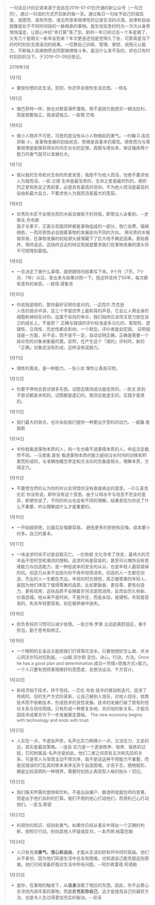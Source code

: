 > 一句话总计的记录来源于连岳在2019-01-01日开通的新公众号（一句日历），通过一句话的方式开启新的每一天。通过每日一句给予自己的或启发、或感悟、或有所思、或无所思来规律性的记录生活的点滴。自律和自由就像是处于不同时间段的一脉相承的事物。我生怕宝贵的时光一次次从身旁悄悄溜走，让那心中的“本打算”落了空。新的一年已经过去一个多星期了，又有几个星期又一新年会到来？年次更迭还怕是觉得久了些，可那真是当下的时时刻刻无情滚动的结果。一切靠自己训练、管理、掌控、调用元认能力，不断输入低熵物质去同那熵增做斗争。虽没什么来不及的，却也只有时时刻刻的当下。于2019-01-09日夜记。

> 2019年1月

> 1月1日
> - 要按你想的去生活，否则，你迟早会按你生活去想。--佚名

> 1月5日
> - 像巴菲特一样，我也对致富满怀激情，倒不是因为我想买一辆法拉利，而是想要独立。我渴望独立。--查理.芒格

> 1月6日
> - 做小人物并不可悲，可悲的是没有从小人物做起的勇气。--约翰.D.洛克菲勒
小，是事物发展的初始状态，势微是其基本的属性。顺势而为与尊重规律是能够获得长时间生长长的定理，周期与增长率，保证锤炼两个能力的勇气就可以发展壮大。

> 1月7日
> - 我以我的生命和对生命的热爱发誓，我绝不为他人而活，也绝不要求他人为我而活。--安.兰德
生命是最宝贵的，生命之爱是最炽烈的，用炽烈之爱和弥足之贵起誓，必是具有最高的信仰。不为他人而活是最高的自由和最大自立，不要求他人为我而活是最大的宽容。

> 1月8日
> - 优秀的木匠不会用劣质的木板去做柜子的背板，即使没人会看到。--史蒂夫.乔布斯                                                                     
面子与里子，正面与背面同样都是事物组成的一部分，唇亡齿寒，福祸相依，一而异质势必会随着事物的发展走向不同的方向。
用劣质的木板做背板，在事物发展的初始源头就埋藏下了巨大地不确定因素。善始善终，慎终追远，这始终远近的辩证观就是要求我们在事物发展的源头将不可控降到最低。

> 1月9日
> - 一旦决定了做什么事情，就把期待的结果写下来。9个月（7天、7个月、7年）以后，拿出来与结果对照一下。我这样坚持了50年，每次都有意外的收获。--彼得.德鲁克

> 1月10日
> - 你说我是错的，那你最好证明你是对的。--迈克尔.杰克逊                                                                                     
人性的弱点中讲，这三个字是世界上最刺耳的声音，它会让人用全身的细胞和神经反对你。这属于自找的争论，我们始终应该将注意力放在自己的成长上，不是麽？      正确与错误的评价标准是多元化的，客观性、逻辑性、立场性、历史性都会影响，一个疏忽，评价者就会犯错。                                              证明错误是一方面，并不会，而不是不一定，自动证明正确。正确是需要一个结论性的对象来衡量的罢。显然，在产生这个「错的」评判时，新的「正确」对象还没有形成，这样没有说服力。

> 1月11日
> - 理性的善良，是一种能力。--张小龙                                                                                                        理性让善良可控。

> 1月12日                                                                                                                               
> - 你要不停地去尝试很多东西，试图去猜测成功是徒劳的。--凯文.凯利                                                                             
 不尝试都是未知的。试图都是虚幻的。猜测总是虚无的。实践才是真的。

> 1月13日 
> - 我们最大的弱点，也许会给我们提供一种更出乎意料的动力。--威廉.詹姆斯

> 1月14日 
> - 半秒就看透事物本质的人，和一生也看不透事情本质的人，命运注定截然不同。--马里奥.普佐                                                          看透事物本质的能力是经过长时间的训练和积累而形成的，与准确地概念界定和方法论的完备度相关。理解本质，方得定力。

> 1月15日 
> - 不要想当然的认为你的听众会领悟你没有直接表达的意思。--D.Q.麦克伦尼
你没有说，即你没有这个意思。由于认知水平与信息不完全的差异，即使你说了，不同的听众也会有不同的理解。结果表现为你说了什么不重要，听众理解成什么才是重要的。

> 1月16日
> - 一开始就拒绝，比最后反悔要容易。
避免更多的拒绝和反悔，成本要小的多。自己的基本。

> 1月17日
> - 一味追求时尚不过是自取灭亡。--伦勃朗
文化孕育了改变，最伟大的艺术品不受时空和潮流的限制。追求时尚是容易的，甚至可以掩饰没有思维能力与创造能力，是一种低成本的安全的从众，也是年轻人最容易掉的坑。创造力从来不会因为你不再年轻而消失，创造的人一生都在创造，杰出的人一生都在杰出。年轻的时光很短，真正被尊重的年轻人，是因为他们体现了值得尊重的品质，比如更勤奋、更自尊、更有创造力、更有信用，这些品质不会随着岁月流逝而消除，反而会历久弥新、价值连城。他从来不是时尚，不是外在，而是永恒，是硬核。年轻是容易的，失去年轻更容易。别在被恭维中迷失。

> 1月18日
> - 担负责任的习惯可以减少怯懦。--伯兰特.罗素
主动逃离舒适区，勇于担当，勤于思考和修正。

> 1月19日
> - 一个精明的五金店主能把我们打得落花流水，只要他想好怎么做，并决心同沃尔玛对抗到底。--山姆.沃尔顿
定位。决心。行动。方法。Once he has a good plan and determination.成功＝热情×思维方式×能力。一个人只要有想把事情做好的意愿度，会想法设法、千方百计。

> 1月20日
> - 新经济始于技术，终于信任。--艾伦.韦伯
技术的推动和迭代，促进了传统的、旧的生产方式的革新，让自己被别人信任，对他人信任，依靠技术而不依赖技术，形成技术的良性发展。技术的发展打破了原有的信任关系与信任网络，只有形成一种更复杂地、共识地的新关系，才能巩固技术成果并为下一步发展奠定基础。 The new economy begins with technology and ends with trust.

> 1月21日
> - 人实在一点，不虚张声势，名声比实力稍微小一点，又没压力，又走的远，其实是最佳策略。--连岳
实力是一个逐渐修养、培育、锻炼的过程，它的附属品-名声亦是如此，他们二者之间具有主次和先后的关系，可是常人与常常主动干预次序，我不是说这种干预能力不重要，而是说错误的打乱其的秩本来序无异于自造困境。才高于志，随物赋形，确是比较高明的一种境界。需要时刻防止表现型人格的抬头！切记。

> 1月22日
> - 我们每天所需的食物和饮料，不是出自屠户、酿酒师或面包师的恩惠，而是出于他们自利的打算。我们不用利他心打动他们，而用利己心打动他们。--亚当.斯密

> 1月23日
> - 利用你的知识、经验和勇气。如果你已经从事实中得出一个正确的判断，按照它行动，别怕其他人怀疑或反对。--本杰明.格雷厄姆

> 1月24日
> - 人只有充满**勇气、信心和自由**，才能从生活的好和坏中同时获益。他们从不害怕，因为他们知道生活中总会有困难，也知道自己能克服这些困难。他们已经准备好面对生活中所有问题。--阿尔弗雷德.阿德勒

> 1月25日
> - 是你，在事物的触发下，从**自身**汲取了相应的东西。因此，你不必费心去寻找内涵丰富的事物，而是要**充实你自己**。这才是提高自己的最好方法，也是令人生过得更加充实的秘诀。--尼采
